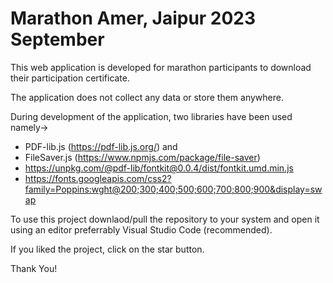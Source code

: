 # Marathon Amer, Jaipur 2023 September

This web application is developed for marathon participants to download their participation certificate.

The application does not collect any data or store them anywhere.

During development of the application, two libraries have been used namely-> 
* PDF-lib.js (https://pdf-lib.js.org/)  and 
* FileSaver.js (https://www.npmjs.com/package/file-saver)
* https://unpkg.com/@pdf-lib/fontkit@0.0.4/dist/fontkit.umd.min.js
* https://fonts.googleapis.com/css2?family=Poppins:wght@200;300;400;500;600;700;800;900&display=swap

To use this project downlaod/pull the repository to your system and open it using an editor preferrably Visual Studio Code (recommended).

If you liked the project, click on the star button.

Thank You!
